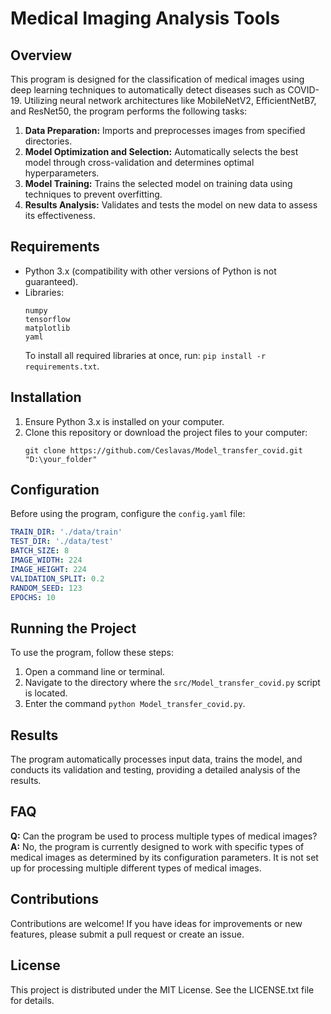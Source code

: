 
# Medical Imaging Analysis Tools

## Overview
This program is designed for the classification of medical images using deep learning techniques to automatically detect diseases such as COVID-19. Utilizing neural network architectures like MobileNetV2, EfficientNetB7, and ResNet50, the program performs the following tasks:

1. **Data Preparation:** Imports and preprocesses images from specified directories.
2. **Model Optimization and Selection:** Automatically selects the best model through cross-validation and determines optimal hyperparameters.
3. **Model Training:** Trains the selected model on training data using techniques to prevent overfitting.
4. **Results Analysis:** Validates and tests the model on new data to assess its effectiveness.

## Requirements
- Python 3.x (compatibility with other versions of Python is not guaranteed).
- Libraries:
  ```
  numpy
  tensorflow
  matplotlib
  yaml
  ```
  To install all required libraries at once, run: `pip install -r requirements.txt`.

## Installation
1. Ensure Python 3.x is installed on your computer.
2. Clone this repository or download the project files to your computer:
   ```
   git clone https://github.com/Ceslavas/Model_transfer_covid.git "D:\your_folder"
   ```

## Configuration
Before using the program, configure the `config.yaml` file:
```yaml
TRAIN_DIR: './data/train'
TEST_DIR: './data/test'
BATCH_SIZE: 8
IMAGE_WIDTH: 224
IMAGE_HEIGHT: 224
VALIDATION_SPLIT: 0.2
RANDOM_SEED: 123
EPOCHS: 10
```

## Running the Project
To use the program, follow these steps:
1. Open a command line or terminal.
2. Navigate to the directory where the `src/Model_transfer_covid.py` script is located.
3. Enter the command `python Model_transfer_covid.py`.

## Results
The program automatically processes input data, trains the model, and conducts its validation and testing, providing a detailed analysis of the results.

## FAQ
**Q:** Can the program be used to process multiple types of medical images?
**A:** No, the program is currently designed to work with specific types of medical images as determined by its configuration parameters. It is not set up for processing multiple different types of medical images.

## Contributions
Contributions are welcome! If you have ideas for improvements or new features, please submit a pull request or create an issue.

## License
This project is distributed under the MIT License. See the LICENSE.txt file for details.
